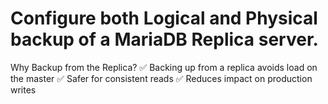 # Configure both Logical and Physical backup of a MariaDB Replica server.

Why Backup from the Replica?
✅ Backing up from a replica avoids load on the master
✅ Safer for consistent reads
✅ Reduces impact on production writes

